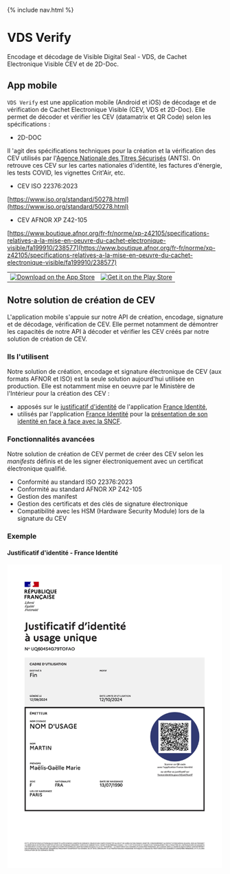 {% include nav.html %}

# VDS Verify

Encodage et décodage de Visible Digital Seal - VDS, de Cachet Electronique Visible CEV et de 2D-Doc.

## App mobile

`VDS Verify` est une application mobile (Android et iOS) de décodage et de vérification de Cachet Electronique Visible (CEV, VDS et 2D-Doc). Elle permet de décoder et vérifier les CEV (datamatrix et QR Code) selon les spécifications :

- 2D-DOC

Il 'agit des spécifications techniques pour la création et la vérification des CEV utilisés par l'[Agence Nationale des Titres Sécurisés](https://ants.gouv.fr/nos-missions/les-solutions-numeriques/2d-doc) (ANTS). On retrouve ces CEV sur les cartes nationales d'identité, les factures d'énergie, les tests COVID, les vignettes Crit'Air, etc.

- CEV ISO 22376:2023

[https://www.iso.org/standard/50278.html](https://www.iso.org/standard/50278.html)

- CEV AFNOR XP Z42-105

[https://www.boutique.afnor.org/fr-fr/norme/xp-z42105/specifications-relatives-a-la-mise-en-oeuvre-du-cachet-electronique-visible/fa199910/238577](https://www.boutique.afnor.org/fr-fr/norme/xp-z42105/specifications-relatives-a-la-mise-en-oeuvre-du-cachet-electronique-visible/fa199910/238577)

<table cellspacing="0" cellpadding="0"><tr>
<td><a href="https://apps.apple.com/fr/app/vds-verify/id6463440128?itsct=apps_box_badge&itscg=30200"><img src="assets/app-store-badge.svg" alt="Download on the App Store" style="width:160px;"/></a></td>
<td><a href="https://play.google.com/store/apps/details?id=com.stelau.vdsverify&pcampaignid=pcampaignidMKT-Other-global-all-co-prtnr-py-PartBadge-Mar2515-1"><img src="assets/google-play-badge.png" alt="Get it on the Play Store" style="width:200px;" /></a></td>
</tr></table>

## Notre solution de création de CEV

L'application mobile s'appuie sur notre API de création, encodage, signature et de décodage, vérification de CEV. Elle permet notamment de démontrer les capacités de notre API à décoder et vérifier les CEV créés par notre solution de création de CEV.

### Ils l'utilisent

Notre solution de création, encodage et signature électronique de CEV (aux formats AFNOR et ISO) est la seule solution aujourd'hui utilisée en production. Elle est notamment mise en oeuvre par le Ministère de l'Intérieur pour la création des CEV :

- apposés sur le [justificatif d'identité](https://france-identite.gouv.fr/justificatif/) de l'application [France Identité](https://france-identite.gouv.fr/),
- utilisés par l'application [France Identité](https://france-identite.gouv.fr/) pour la [présentation de son identité en face à face avec la SNCF](https://france-identite.gouv.fr/actualite/experimentation-SNCF/).

### Fonctionnalités avancées

Notre solution de création de CEV permet de créer des CEV selon les _manifests_ définis et de les signer électroniquement avec un certificat électronique qualifié.

- Conformité au standard ISO 22376:2023
- Conformité au standard AFNOR XP Z42-105
- Gestion des manifest
- Gestion des certificats et des clés de signature électronique
- Compatibilité avec les HSM (Hardware Security Module) lors de la signature du CEV

### Exemple

#### Justificatif d'identité - France Identité

<a href="https://vds-verify.stelau.com/vds#3YBHXHJ3J6UY2SSJAJTOFLJNABE2GRTJN2JB5ILKUCVU4T2NEBCCOVKTIFDULJSNIFJFISKOWVGWDQ5LNRUXGLKHMHB2W3DMMUQE2YLSNFS2CRVKGEZS6MBXF4YTSOJQUVIECUSJKORUMUSBZD7NS5BUZNQMNXMSOG7UPTDZRJTFITC6YXFTJ6WWOHJEHMNC37DYY6PPLH3BQR56Y35ZNSBUHJPU3IV3PWSH7IO26LMCUHB6L73HZFI="><img src="assets/justificatif-d-identite-maelis-martin.jpg" alt="Justificatif d'identité - France Identité" style="width:500px;"/></a>
